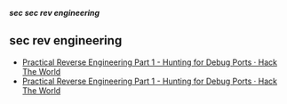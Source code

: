 _**sec sec rev engineering**_

## sec rev engineering

- [Practical Reverse Engineering Part 1 - Hunting for Debug Ports · Hack The World](http://jcjc-dev.com/2016/04/08/reversing-huawei-router-1-find-uart/)
- [Practical Reverse Engineering Part 1 - Hunting for Debug Ports · Hack The World](http://jcjc-dev.com/2016/04/08/reversing-huawei-router-1-find-uart/)
